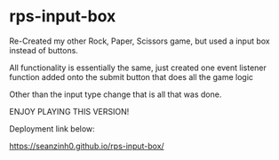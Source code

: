 # rps-input-box

Re-Created my other Rock, Paper, Scissors game, but used a input box instead of buttons.

All functionality is essentially the same, just created one event listener function added onto the submit button that does all the game logic

Other than the input type change that is all that was done.

ENJOY PLAYING THIS VERSION!

Deployment link below:

https://seanzinh0.github.io/rps-input-box/